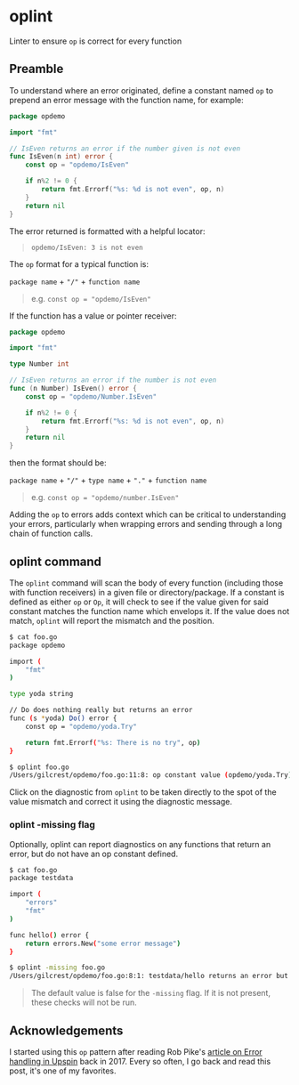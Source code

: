# oplint

Linter to ensure `op` is correct for every function

## Preamble

To understand where an error originated, define a constant named `op` to prepend an error message with the function name, for example:

```go
package opdemo

import "fmt"

// IsEven returns an error if the number given is not even
func IsEven(n int) error {
    const op = "opdemo/IsEven"

    if n%2 != 0 {
        return fmt.Errorf("%s: %d is not even", op, n)
    }
    return nil
}
```

The error returned is formatted with a helpful locator:
> `opdemo/IsEven: 3 is not even`

The `op` format for a typical function is:

`package name` + `"/"` + `function name`
> e.g. `const op = "opdemo/IsEven"`

If the function has a value or pointer receiver:

```go
package opdemo

import "fmt"

type Number int

// IsEven returns an error if the number is not even
func (n Number) IsEven() error {
    const op = "opdemo/Number.IsEven"

    if n%2 != 0 {
        return fmt.Errorf("%s: %d is not even", op, n)
    }
    return nil
}
```

then the format should be:

`package name` + `"/"` + `type name` + `"."` + `function name`
> e.g. `const op = "opdemo/number.IsEven"`

Adding the `op` to errors adds context which can be critical to understanding your errors, particularly when wrapping errors and sending through a long chain of function calls.

## oplint command

The `oplint` command will scan the body of every function (including those with function receivers) in a given file or directory/package. If a constant is defined as either `op` or `Op`, it will check to see if the value given for said constant matches the function name which envelops it. If the value does not match, `oplint` will report the mismatch and the position.

```sh
$ cat foo.go
package opdemo

import (
    "fmt"
)

type yoda string

// Do does nothing really but returns an error
func (s *yoda) Do() error {
    const op = "opdemo/yoda.Try"

    return fmt.Errorf("%s: There is no try", op)
}

$ oplint foo.go
/Users/gilcrest/opdemo/foo.go:11:8: op constant value (opdemo/yoda.Try) does not match function name (opdemo/yoda.Do)
```

Click on the diagnostic from `oplint` to be taken directly to the spot of the value mismatch and correct it using the diagnostic message.

### oplint -missing flag

Optionally, oplint can report diagnostics on any functions that return an error, but do not have an op constant defined.

```sh
$ cat foo.go
package testdata

import (
    "errors"
    "fmt"
)

func hello() error {
    return errors.New("some error message")
}

$ oplint -missing foo.go
/Users/gilcrest/opdemo/foo.go:8:1: testdata/hello returns an error but does not define an op constant
```

> The default value is false for the `-missing` flag. If it is not present, these checks will not be run.

## Acknowledgements

I started using this `op` pattern after reading Rob Pike's [article on Error handling in Upspin](https://commandcenter.blogspot.com/2017/12/error-handling-in-upspin.html) back in 2017. Every so often, I go back and read this post, it's one of my favorites.

